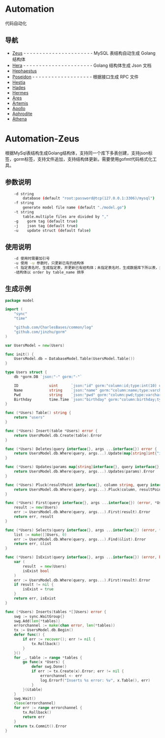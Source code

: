 # Automation

代码自动化

## 导航
* [Zeus](https://github.com/CharlesBases/Automation-Zeus) - - - - - - - - - - - - - - - - - - - - - - MySQL 表结构自动生成 Golang 结构体
* [Hera](https://github.com/CharlesBases/Automation-Hera) - - - - - - - - - - - - - - - - - - - - - - Golang 结构体生成 Json 文档
* [Hephaestus](https://github.com/CharlesBases/Automation-Hephaestus)
* [Poseidon](https://github.com/CharlesBases/Automation-Poseidon) - - - - - - - - - - - - - - - - - - - 根据接口生成 RPC 文件
* [Hestia](https://github.com/CharlesBases/Automation-Hestia)
* [Hades](https://github.com/CharlesBases/Automation-Hades)
* [Hermes](https://github.com/CharlesBases/Automation-Hermes)
* [Ares](https://github.com/CharlesBases/Automation-Ares)
* [Artemis](https://github.com/CharlesBases/Automation-Artemis)
* [Apollo](https://github.com/CharlesBases/Automation-Apollo)
* [Aphrodite](https://github.com/CharlesBases/Automation-Aphrodite)
* [Athena](https://github.com/CharlesBases/Automation-Athena)

# Automation-Zeus
根据MySql表结构生成Golang结构体，支持同一个库下多表创建，支持json标签，gorm标签，支持文件追加，支持结构体更新。需要使用gofmt代码格式化工具。

## 参数说明
```sh
	-d string
	    database (default "root:password@tcp(127.0.0.1:3306)/mysql")
	-f string
	    generate model file name (default "./model.go")
	-t string
	    table.multiple files are divided by ","
	-g    gorm tag (default true)
	-j    json tag (default true)
	-u    update struct (default false)
```

## 使用说明
```sh
	-d 使用时需要加引号
	-u 使用 -u 参数时，只更新已有的结构体
	-t 指定表名时，生成指定表，并更新已有结构体；未指定表名时，生成数据库下所以表，并更新已有结构体
	-结构体以 order by table_name 排序
```

## 生成示例
```go
package model

import (
	"sync"
	"time"

	"github.com/CharlesBases/common/log"
	"github.com/jinzhu/gorm"
)

var UsersModel = new(Users)

func init() {
	UsersModel.db = DatabaseModel.Table(UsersModel.Table())
}

type Users struct {
	db *gorm.DB `json:"-" gorm:"-"`

	ID              uint      `json:"id" gorm:"column:id;type:int(10) unsigned;not null;primary_key;auto_increment"` // 用户编号
	Name            string    `json:"name" gorm:"column:name;type:varchar(40);not null"`                             // 用户名
	Pwd             string    `json:"pwd" gorm:"column:pwd;type:varchar(200);not null"`                              // 密码
	Birthday        time.Time `json:"birthday" gorm:"column:birthday;type:date;not null"`                            // 生日
}

func (*Users) Table() string {
	return "users"
}

func (*Users) Insert(table *Users) error {
	return UsersModel.db.Create(table).Error
}

func (*Users) Deletes(query interface{}, args ...interface{}) error {
	return UsersModel.db.Where(query, args...).Update(map[string]int{"is_deleted": 1}).Error
}

func (*Users) Updates(params map[string]interface{}, query interface{}, args ...interface{}) error {
	return UsersModel.db.Where(query, args...).Updates(params).Error
}

func (*Users) Pluck(resultPoint interface{}, column string, query interface{}, args ...interface{}) error {
	return UsersModel.db.Where(query, args...).Pluck(column, resultPoint).Error
}

func (*Users) First(query interface{}, args ...interface{}) (error, *Users) {
	result := new(Users)
	err := UsersModel.db.Where(query, args...).First(result).Error
	return err, result
}

func (*Users) Selects(query interface{}, args ...interface{}) (error, *[]Users) {
	list := make([]Users, 0)
	err := UsersModel.db.Where(query, args...).Find(&list).Error
	return err, &list
}

func (*Users) IsExist(query interface{}, args ...interface{}) (error, bool) {
	var (
		result  = new(Users)
		isExist bool
	)
	err := UsersModel.db.Where(query, args...).First(result).Error
	if result != nil {
		isExist = true
	}
	return err, isExist
}

func (*Users) Inserts(tables *[]Users) error {
	swg := sync.WaitGroup{}
	swg.Add(len(*tables))
	errorchannel := make(chan error, len(*tables))
	tx := UsersModel.db.Begin()
	defer func() {
		if err := recover(); err != nil {
			tx.Rollback()
		}
	}()
	for _, table := range *tables {
		go func(x *Users) {
			defer swg.Done()
			if err := tx.Create(x).Error; err != nil {
				errorchannel <- err
				log.Errorf("Inserts %s error: %v", x.Table(), err)
			}
		}(&table)
	}
	swg.Wait()
	close(errorchannel)
	for err := range errorchannel {
		tx.Rollback()
		return err
	}
	return tx.Commit().Error
}

```

